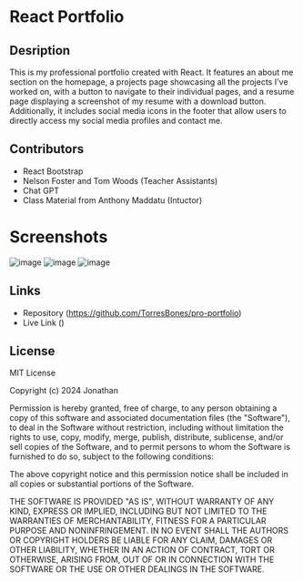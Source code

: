 # React Portfolio

## Desription
This is my professional portfolio created with React. It features an about me section on the homepage, a projects page showcasing all the projects I've worked on, with a button to navigate to their individual pages, and a resume page displaying a screenshot of my resume with a download button. Additionally, it includes social media icons in the footer that allow users to directly access my social media profiles and contact me.

## Contributors
- React Bootstrap
- Nelson Foster and Tom Woods (Teacher Assistants)
- Chat GPT
- Class Material from Anthony Maddatu (Intuctor)

# Screenshots
![image](https://github.com/TorresBones/pro-portfolio/assets/143949132/6339188a-4b50-4581-b313-8c599845f6e6)
![image](https://github.com/TorresBones/pro-portfolio/assets/143949132/68e62c08-9f4e-42e8-99ff-fc4a82426423)
![image](https://github.com/TorresBones/pro-portfolio/assets/143949132/b69dafb7-73e4-44aa-bbe8-dc053c03a62b)
## Links
- Repository (https://github.com/TorresBones/pro-portfolio)
- Live Link ()

## License

MIT License

Copyright (c) 2024 Jonathan

Permission is hereby granted, free of charge, to any person obtaining a copy
of this software and associated documentation files (the "Software"), to deal
in the Software without restriction, including without limitation the rights
to use, copy, modify, merge, publish, distribute, sublicense, and/or sell
copies of the Software, and to permit persons to whom the Software is
furnished to do so, subject to the following conditions:

The above copyright notice and this permission notice shall be included in all
copies or substantial portions of the Software.

THE SOFTWARE IS PROVIDED "AS IS", WITHOUT WARRANTY OF ANY KIND, EXPRESS OR
IMPLIED, INCLUDING BUT NOT LIMITED TO THE WARRANTIES OF MERCHANTABILITY,
FITNESS FOR A PARTICULAR PURPOSE AND NONINFRINGEMENT. IN NO EVENT SHALL THE
AUTHORS OR COPYRIGHT HOLDERS BE LIABLE FOR ANY CLAIM, DAMAGES OR OTHER
LIABILITY, WHETHER IN AN ACTION OF CONTRACT, TORT OR OTHERWISE, ARISING FROM,
OUT OF OR IN CONNECTION WITH THE SOFTWARE OR THE USE OR OTHER DEALINGS IN THE
SOFTWARE.